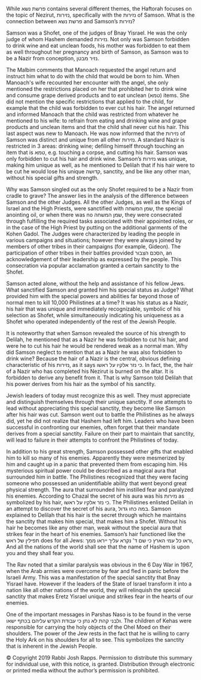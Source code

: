 While פרשת נשא contains several different themes, the Haftorah focuses on the topic of Nezirut, נזירות, specifically with the נזירות of Samson. What is the connection between פרשת נשא and Samson’s נזירות?

Samson was a Shofet, one of the judges of Bnay Yisrael. He was the only judge of whom Hashem demanded נזירות. Not only was Samson forbidden to drink wine and eat unclean foods, his mother was forbidden to eat them as well throughout her pregnancy and birth of Samson, as Samson was to be a Nazir from conception, נזיר מבטן.

The Malbim comments that Manoach requested the angel return and instruct him what to do with the child that would be born to him. When Manoach's wife recounted her encounter with the angel, she only mentioned the restrictions placed on her that prohibited her to drink wine and consume grape derived products and to eat unclean (טמא) items. She did not mention the specific restrictions that applied to the child, for example that the child was forbidden to ever cut his hair. The angel returned and informed Manoach that the child was restricted from whatever he mentioned to his wife: to refrain from eating and drinking wine and grape products and unclean items and that the child shall never cut his hair. This last aspect was new to Manoach. He was now informed that the נזירות of Samson was distinct and unique from all other נזירות. A standard Nazir is restricted in 3 areas: drinking wine; defiling himself through touching an item that is טמא, e.g. touching a corpse, and cutting his hair. Samson was only forbidden to cut his hair and drink wine. Samson’s נזירות was unique, making him unique as well, as he mentioned to Delilah that if his hair were to be cut he would lose his unique קדושה, sanctity, and be like any other man, without his special gifts and strength.

Why was Samson singled out as the only Shofet required to be a Nazir from cradle to grave? The answer lies in the analysis of the difference between Samson and the other Judges. All the other Judges, as well as the Kings of Israel and the High Priests, were sanctified with שמן המשחה, the special anointing oil, or when there was no שמן המשחה, they were consecrated through fulfilling the required tasks associated with their appointed roles, or in the case of the High Priest by putting on the additional garments of the Kohen Gadol. The Judges were characterized by leading the people in various campaigns and situations; however they were always joined by members of other tribes in their campaigns (for example, Gideon). The participation of other tribes in their battles provided הסכם הצבור, an acknowledgement of their leadership as expressed by the people. This consecration via popular acclamation granted a certain sanctity to the Shofet.

Samson acted alone, without the help and assistance of his fellow Jews. What sanctified Samson and granted him his special status as Judge? What provided him with the special powers and abilities far beyond those of normal men to kill 10,000 Philistines at a time? It was his status as a Nazir, his hair that was unique and immediately recognizable, symbolic of his selection as Shofet, while simultaneously indicating his uniqueness as a Shofet who operated independently of the rest of the Jewish People.

It is noteworthy that when Samson revealed the source of his strength to Delilah, he mentioned that as a Nazir he was forbidden to cut his hair, and were he to cut his hair he would be rendered weak as a normal man. Why did Samson neglect to mention that as a Nazir he was also forbidden to drink wine? Because the hair of a Nazir is the central, obvious defining characteristic of his נזירות, as it says כי נזר אלקיו על ראשו. In fact, the, the hair of a Nazir who has completed his Nezirut is burned on the altar. It is forbidden to derive any benefit from it. That is why Samson told Delilah that his power derives from his hair as the symbol of his sanctity. 

Jewish leaders of today must recognize this as well. They must appreciate and distinguish themselves through their unique sanctity. If one attempts to lead without appreciating this special sanctity, they become like Samson after his hair was cut. Samson went out to battle the Philistines as he always did, yet he did not realize that Hashem had left him. Leaders who have been successful in confronting our enemies, often forget that their mandate derives from a special sanctity. Failure on their part to maintain that sanctity, will lead to failure in their attempts to confront the Philistines of today.

In addition to his great strength, Samson possessed other gifts that enabled him to kill so many of his enemies. Apparently they were mesmerized by him and caught up in a panic that prevented them from escaping him.  His mysterious spiritual power could be described as a magical aura that surrounded him in battle. The Philistines recognized that they were facing someone who possessed an unidentifiable ability that went beyond great physical strength. The aura that surrounded him instilled fear and paralyzed his enemies. According to Chazal the secret of his aura was his נזירות as symbolized by his hair, כי נזר אלקיו על ראשו. The Philistines enlisted Delilah in an attempt to discover the secret of his aura, במה כחו גדול. Samson explained to Delilah that his hair is the secret through which he maintains the sanctity that makes him special, that makes him a Shofet. Without his hair he becomes like any other man, weak without the special aura that strikes fear in the heart of his enemies. Samson’s hair functioned like the תפילין של ראש does for all Jews: וראו כל עמי הארץ כי שם ד' נקרא עליך ייראו ממך, And all the nations of the world shall see that the name of Hashem is upon you and they shall fear you.

The Rav noted that a similar paralysis was obvious in the 6 Day War in 1967, when the Arab armies were overcome by fear and fled in panic before the Israeli Army. This was a manifestation of the special sanctity that Bnay Yisrael have. However if the leaders of the State of Israel transform it into a nation like all other nations of the world, they will relinquish the special sanctity that makes Eretz Yisrael unique and strikes fear in the hearts of our enemies.

One of the important messages in Parshas Naso is to be found in the verse ולבני קהת לא נתן כי עבודת הקדש עליהם בכתף ישאו. The children of Kehas were responsible for carrying the holy objects of the Ohel Moed on their shoulders. The power of the Jew rests in the fact that he is willing to carry the Holy Ark on his shoulders for all to see. This symbolizes the sanctity that is inherent in the Jewish People.

© Copyright 2019 Rabbi Josh Rapps. Permission to distribute this summary for individual use, with this notice, is granted. Distribution through electronic or printed media without the author’s permission is prohibited.

